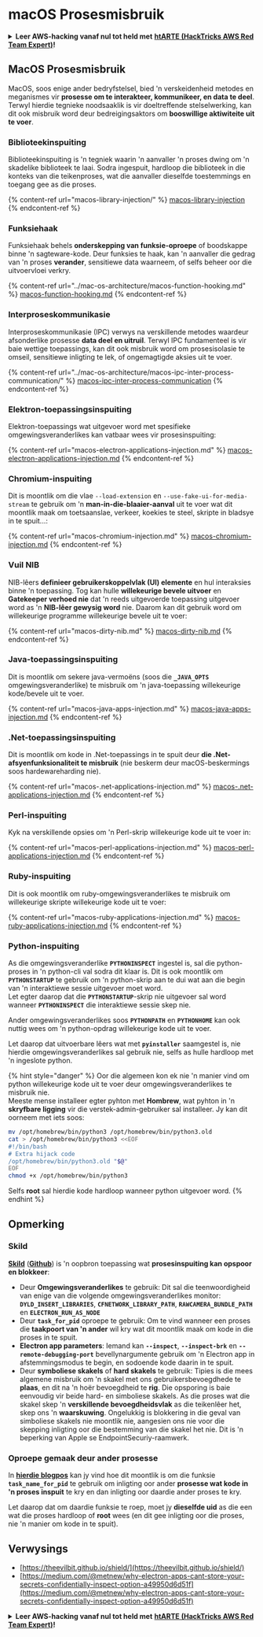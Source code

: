 # macOS Prosesmisbruik

<details>

<summary><strong>Leer AWS-hacking vanaf nul tot held met</strong> <a href="https://training.hacktricks.xyz/courses/arte"><strong>htARTE (HackTricks AWS Red Team Expert)</strong></a><strong>!</strong></summary>

Ander maniere om HackTricks te ondersteun:

* As jy wil sien dat jou **maatskappy geadverteer word in HackTricks** of **HackTricks aflaai in PDF-formaat** Kontroleer die [**INSKRYWINGSPLANNE**](https://github.com/sponsors/carlospolop)!
* Kry die [**amptelike PEASS & HackTricks swag**](https://peass.creator-spring.com)
* Ontdek [**Die PEASS-familie**](https://opensea.io/collection/the-peass-family), ons versameling eksklusiewe [**NFT's**](https://opensea.io/collection/the-peass-family)
* **Sluit aan by die** 💬 [**Discord-groep**](https://discord.gg/hRep4RUj7f) of die [**telegram-groep**](https://t.me/peass) of **volg** ons op **Twitter** 🐦 [**@carlospolopm**](https://twitter.com/hacktricks\_live)**.**
* **Deel jou haktruuks deur PR's in te dien by die** [**HackTricks**](https://github.com/carlospolop/hacktricks) en [**HackTricks Cloud**](https://github.com/carlospolop/hacktricks-cloud) github-opslag.

</details>

## MacOS Prosesmisbruik

MacOS, soos enige ander bedryfstelsel, bied 'n verskeidenheid metodes en meganismes vir **prosesse om te interakteer, kommunikeer, en data te deel**. Terwyl hierdie tegnieke noodsaaklik is vir doeltreffende stelselwerking, kan dit ook misbruik word deur bedreigingsaktors om **booswillige aktiwiteite uit te voer**.

### Biblioteekinspuiting

Biblioteekinspuiting is 'n tegniek waarin 'n aanvaller 'n proses dwing om 'n skadelike biblioteek te laai. Sodra ingespuit, hardloop die biblioteek in die konteks van die teikenproses, wat die aanvaller dieselfde toestemmings en toegang gee as die proses.

{% content-ref url="macos-library-injection/" %}
[macos-library-injection](macos-library-injection/)
{% endcontent-ref %}

### Funksiehaak

Funksiehaak behels **onderskepping van funksie-oproepe** of boodskappe binne 'n sagteware-kode. Deur funksies te haak, kan 'n aanvaller die gedrag van 'n proses **verander**, sensitiewe data waarneem, of selfs beheer oor die uitvoervloei verkry.

{% content-ref url="../mac-os-architecture/macos-function-hooking.md" %}
[macos-function-hooking.md](../mac-os-architecture/macos-function-hooking.md)
{% endcontent-ref %}

### Interproseskommunikasie

Interproseskommunikasie (IPC) verwys na verskillende metodes waardeur afsonderlike prosesse **data deel en uitruil**. Terwyl IPC fundamenteel is vir baie wettige toepassings, kan dit ook misbruik word om prosesisolasie te omseil, sensitiewe inligting te lek, of ongemagtigde aksies uit te voer.

{% content-ref url="../mac-os-architecture/macos-ipc-inter-process-communication/" %}
[macos-ipc-inter-process-communication](../mac-os-architecture/macos-ipc-inter-process-communication/)
{% endcontent-ref %}

### Elektron-toepassingsinspuiting

Elektron-toepassings wat uitgevoer word met spesifieke omgewingsveranderlikes kan vatbaar wees vir prosesinspuiting:

{% content-ref url="macos-electron-applications-injection.md" %}
[macos-electron-applications-injection.md](macos-electron-applications-injection.md)
{% endcontent-ref %}

### Chromium-inspuiting

Dit is moontlik om die vlae `--load-extension` en `--use-fake-ui-for-media-stream` te gebruik om 'n **man-in-die-blaaier-aanval** uit te voer wat dit moontlik maak om toetsaanslae, verkeer, koekies te steel, skripte in bladsye in te spuit...:

{% content-ref url="macos-chromium-injection.md" %}
[macos-chromium-injection.md](macos-chromium-injection.md)
{% endcontent-ref %}

### Vuil NIB

NIB-lêers **definieer gebruikerskoppelvlak (UI) elemente** en hul interaksies binne 'n toepassing. Tog kan hulle **willekeurige bevele uitvoer** en **Gatekeeper verhoed nie** dat 'n reeds uitgevoerde toepassing uitgevoer word as 'n **NIB-lêer gewysig word** nie. Daarom kan dit gebruik word om willekeurige programme willekeurige bevele uit te voer:

{% content-ref url="macos-dirty-nib.md" %}
[macos-dirty-nib.md](macos-dirty-nib.md)
{% endcontent-ref %}

### Java-toepassingsinspuiting

Dit is moontlik om sekere java-vermoëns (soos die **`_JAVA_OPTS`** omgewingsveranderlike) te misbruik om 'n java-toepassing willekeurige kode/bevele uit te voer.

{% content-ref url="macos-java-apps-injection.md" %}
[macos-java-apps-injection.md](macos-java-apps-injection.md)
{% endcontent-ref %}

### .Net-toepassingsinspuiting

Dit is moontlik om kode in .Net-toepassings in te spuit deur **die .Net-afsyenfunksionaliteit te misbruik** (nie beskerm deur macOS-beskermings soos hardewareharding nie).

{% content-ref url="macos-.net-applications-injection.md" %}
[macos-.net-applications-injection.md](macos-.net-applications-injection.md)
{% endcontent-ref %}

### Perl-inspuiting

Kyk na verskillende opsies om 'n Perl-skrip willekeurige kode uit te voer in:

{% content-ref url="macos-perl-applications-injection.md" %}
[macos-perl-applications-injection.md](macos-perl-applications-injection.md)
{% endcontent-ref %}

### Ruby-inspuiting

Dit is ook moontlik om ruby-omgewingsveranderlikes te misbruik om willekeurige skripte willekeurige kode uit te voer:

{% content-ref url="macos-ruby-applications-injection.md" %}
[macos-ruby-applications-injection.md](macos-ruby-applications-injection.md)
{% endcontent-ref %}

### Python-inspuiting

As die omgewingsveranderlike **`PYTHONINSPECT`** ingestel is, sal die python-proses in 'n python-cli val sodra dit klaar is. Dit is ook moontlik om **`PYTHONSTARTUP`** te gebruik om 'n python-skrip aan te dui wat aan die begin van 'n interaktiewe sessie uitgevoer moet word.\
Let egter daarop dat die **`PYTHONSTARTUP`**-skrip nie uitgevoer sal word wanneer **`PYTHONINSPECT`** die interaktiewe sessie skep nie.

Ander omgewingsveranderlikes soos **`PYTHONPATH`** en **`PYTHONHOME`** kan ook nuttig wees om 'n python-opdrag willekeurige kode uit te voer.

Let daarop dat uitvoerbare lêers wat met **`pyinstaller`** saamgestel is, nie hierdie omgewingsveranderlikes sal gebruik nie, selfs as hulle hardloop met 'n ingeslote python.

{% hint style="danger" %}
Oor die algemeen kon ek nie 'n manier vind om python willekeurige kode uit te voer deur omgewingsveranderlikes te misbruik nie.\
Meeste mense installeer egter pyhton met **Hombrew**, wat pyhton in 'n **skryfbare ligging** vir die verstek-admin-gebruiker sal installeer. Jy kan dit oorneem met iets soos:
```bash
mv /opt/homebrew/bin/python3 /opt/homebrew/bin/python3.old
cat > /opt/homebrew/bin/python3 <<EOF
#!/bin/bash
# Extra hijack code
/opt/homebrew/bin/python3.old "$@"
EOF
chmod +x /opt/homebrew/bin/python3
```
Selfs **root** sal hierdie kode hardloop wanneer python uitgevoer word.
{% endhint %}

## Opmerking

### Skild

[**Skild**](https://theevilbit.github.io/shield/) ([**Github**](https://github.com/theevilbit/Shield)) is 'n oopbron toepassing wat **prosesinspuiting kan opspoor en blokkeer**:

* Deur **Omgewingsveranderlikes** te gebruik: Dit sal die teenwoordigheid van enige van die volgende omgewingsveranderlikes monitor: **`DYLD_INSERT_LIBRARIES`**, **`CFNETWORK_LIBRARY_PATH`**, **`RAWCAMERA_BUNDLE_PATH`** en **`ELECTRON_RUN_AS_NODE`**
* Deur **`task_for_pid`** oproepe te gebruik: Om te vind wanneer een proses die **taakpoort van 'n ander** wil kry wat dit moontlik maak om kode in die proses in te spuit.
* **Electron app parameters**: Iemand kan **`--inspect`**, **`--inspect-brk`** en **`--remote-debugging-port`** bevellynargumente gebruik om 'n Electron app in afstemmingsmodus te begin, en sodoende kode daarin in te spuit.
* Deur **symboliese skakels** of **hard skakels** te gebruik: Tipies is die mees algemene misbruik om 'n skakel met ons gebruikersbevoegdhede te **plaas**, en dit na 'n hoër bevoegdheid te **rig**. Die opsporing is baie eenvoudig vir beide hard- en simboliese skakels. As die proses wat die skakel skep 'n **verskillende bevoegdheidsvlak** as die teikenlêer het, skep ons 'n **waarskuwing**. Ongelukkig is blokkering in die geval van simboliese skakels nie moontlik nie, aangesien ons nie voor die skepping inligting oor die bestemming van die skakel het nie. Dit is 'n beperking van Apple se EndpointSecuriy-raamwerk.

### Oproepe gemaak deur ander prosesse

In [**hierdie blogpos**](https://knight.sc/reverse%20engineering/2019/04/15/detecting-task-modifications.html) kan jy vind hoe dit moontlik is om die funksie **`task_name_for_pid`** te gebruik om inligting oor ander **prosesse wat kode in 'n proses inspuit** te kry en dan inligting oor daardie ander proses te kry.

Let daarop dat om daardie funksie te roep, moet jy **dieselfde uid** as die een wat die proses hardloop of **root** wees (en dit gee inligting oor die proses, nie 'n manier om kode in te spuit).

## Verwysings

* [https://theevilbit.github.io/shield/](https://theevilbit.github.io/shield/)
* [https://medium.com/@metnew/why-electron-apps-cant-store-your-secrets-confidentially-inspect-option-a49950d6d51f](https://medium.com/@metnew/why-electron-apps-cant-store-your-secrets-confidentially-inspect-option-a49950d6d51f)

<details>

<summary><strong>Leer AWS-hacking vanaf nul tot held met</strong> <a href="https://training.hacktricks.xyz/courses/arte"><strong>htARTE (HackTricks AWS Red Team Expert)</strong></a><strong>!</strong></summary>

Ander maniere om HackTricks te ondersteun:

* As jy wil sien dat jou **maatskappy geadverteer word in HackTricks** of **HackTricks aflaai in PDF-formaat** Kontroleer die [**INSKRYWINGSPLANNE**](https://github.com/sponsors/carlospolop)!
* Kry die [**amptelike PEASS & HackTricks swag**](https://peass.creator-spring.com)
* Ontdek [**Die PEASS-familie**](https://opensea.io/collection/the-peass-family), ons versameling eksklusiewe [**NFT's**](https://opensea.io/collection/the-peass-family)
* **Sluit aan by die** 💬 [**Discord-groep**](https://discord.gg/hRep4RUj7f) of die [**telegram-groep**](https://t.me/peass) of **volg** ons op **Twitter** 🐦 [**@carlospolopm**](https://twitter.com/hacktricks\_live)**.**
* **Deel jou haktruuks deur PR's in te dien by die** [**HackTricks**](https://github.com/carlospolop/hacktricks) en [**HackTricks Cloud**](https://github.com/carlospolop/hacktricks-cloud) github-opslag.

</details>
